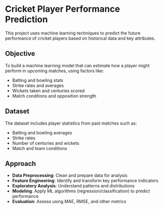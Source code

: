 # Cricket Player Performance Prediction

This project uses machine learning techniques to predict the future performance of cricket players based on historical data and key attributes.

## Objective

To build a machine learning model that can estimate how a player might perform in upcoming matches, using factors like:
- Batting and bowling stats
- Strike rates and averages
- Wickets taken and centuries scored
- Match conditions and opposition strength

## Dataset

The dataset includes player statistics from past matches such as:
- Batting and bowling averages
- Strike rates
- Number of centuries and wickets
- Match and team conditions

## Approach

- **Data Preprocessing**: Clean and prepare data for analysis
- **Feature Engineering**: Identify and transform key performance indicators
- **Exploratory Analysis**: Understand patterns and distributions
- **Modeling**: Apply ML algorithms (regression/classification) to predict performance
- **Evaluation**: Assess using MAE, RMSE, and other metrics
